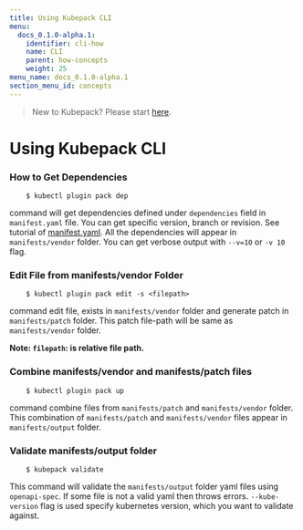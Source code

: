 ```yaml
---
title: Using Kubepack CLI
menu:
  docs_0.1.0-alpha.1:
    identifier: cli-how
    name: CLI
    parent: how-concepts
    weight: 25
menu_name: docs_0.1.0-alpha.1
section_menu_id: concepts
---
```


> New to Kubepack? Please start [here](/docs/concepts/README.md).

# Using Kubepack CLI

### How to Get Dependencies

```console
    $ kubectl plugin pack dep
```
command will get dependencies defined under `dependencies` field in `manifest.yaml` file. You can get specific version, branch or revision.
See tutorial of [manifest.yaml](/docs/guides/manifest.md). All the dependencies will appear in `manifests/vendor` folder.
You can get verbose output with `--v=10` or `-v 10` flag.

### Edit File from manifests/vendor Folder
```console
    $ kubectl plugin pack edit -s <filepath>
```
command edit file, exists in `manifests/vendor` folder and generate patch in `manifests/patch` folder.
This patch file-path will be same as `manifests/vendor` folder.

**Note: `filepath`: is relative file path.**

### Combine manifests/vendor and manifests/patch files

```console
    $ kubectl plugin pack up
```
command combine files from `manifests/patch` and `manifests/vendor` folder. This combination of `manifests/patch` and `manifests/vendor` files appear in `manifests/output` folder.

### Validate manifests/output folder

```console
    $ kubepack validate
```
This command will validate the `manifests/output` folder yaml files using `openapi-spec`.
If some file is not a valid yaml then throws errors. `--kube-version` flag is used specify kubernetes version, which you want to validate against.